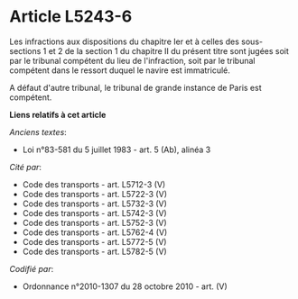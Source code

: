 # Article L5243-6

Les infractions aux dispositions du chapitre Ier et à celles des sous-sections 1 et 2 de la section 1 du chapitre II du
présent titre sont jugées soit par le tribunal compétent du lieu de l'infraction, soit par le tribunal compétent dans le
ressort duquel le navire est immatriculé.

A défaut d'autre tribunal, le tribunal de grande instance de Paris est compétent.

**Liens relatifs à cet article**

_Anciens textes_:

  - Loi n°83-581 du 5 juillet 1983 - art. 5 (Ab), alinéa 3

_Cité par_:

  - Code des transports - art. L5712-3 (V)
  - Code des transports - art. L5722-3 (V)
  - Code des transports - art. L5732-3 (V)
  - Code des transports - art. L5742-3 (V)
  - Code des transports - art. L5752-3 (V)
  - Code des transports - art. L5762-4 (V)
  - Code des transports - art. L5772-5 (V)
  - Code des transports - art. L5782-5 (V)

_Codifié par_:

  - Ordonnance n°2010-1307 du 28 octobre 2010 - art. (V)
